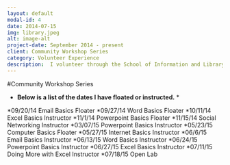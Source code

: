 ```yaml
---
layout: default
modal-id: 4
date: 2014-07-15
img: library.jpeg
alt: image-alt
project-date: September 2014 - present
client: Community Workshop Series
category: Volunteer Experience
description:  I volunteer through the School of Information and Library Science at the Community Workshop Series in digital media instruction at the Chapel Hill, Durham and Carrboro public libraries branches. 
---
```


#Community Workshop Series

* **Below is a list of the dates I have floated or instructed.** *

*09/20/14 Email Basics Floater
*09/27/14 Word Basics Floater
*10/11/14 Excel Basics Instructor
*11/1/14 Powerpoint Basics Floater
*11/15/14 Social Networking Instructor
*03/07/15 Powerpoint Basics Instructor
*05/23/15 Computer Basics Floater
*05/27/15 Internet Basics Instructor
*06/6/15 Email Basics Instructor
*06/13/15 Word Basics Instructor
*06/24/15 Powerpoint Basics Instructor
*06/27/15 Excel Basics Instructor
*07/11/15 Doing More with Excel Instructor
*07/18/15 Open Lab

